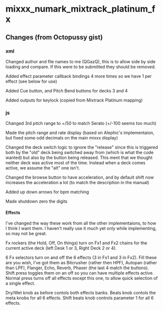 # mixxx_numark_mixtrack_platinum_fx

## Changes (from Octopussy gist)

### xml

Changed author and file names to me (QGazQ), this is to allow side by side loading and compare.
If this were to be submitted they should be removed.

Added effect parameter callback bindings 4 more times so we have 1 per effect (see below for use)

Added Cue button, and Pitch Bend buttons for decks 3 and 4

Added outputs for keylock (copied from Mixtrack Platinum mapping)

### js

Changed 3rd pitch range to +/50 to match Serato (+/-100 seems too much)

Made the pitch range and rate display (based on Alephic's implementaion, but fixed some odd decimals on the main mixxx display)

Changed the deck switch logic to ignore the "release" since this is triggered both by the "old" deck being switched away from (which is what the code wanted) but also by the button being released.
This ment that we thought neither deck was active most of the time.
Instead when a deck comes active, we assume the "alt" one isn't.

Changed the browse button to have acceleration, and by default shift now increases the acceleration a lot (to match the description in the manual)

Added up down arrows for bpm matching

Made shutdown zero the digits

#### Effects

I've changed the way these work from all the other implementaions, to how I think I want them.
I haven't really use it much yet only while implementing, so may not be great.

Fx rockers (the Hold, Off, On things) turn on Fx1 and Fx2 chains for the current active deck (left Desk 1 or 3, Right Deck 2 or 4).

6 Fx selectors turn on and off the 6 effects (3 in Fx1 and 3 in Fx2).  Fill these are you wish, I've got them as Bitcrusher (rather then HPF), Autopan (rather than LPF), Flanger, Echo, Reverb, Phaser (the last 4 match the buttons).
Shift press toggles them on an off so you can have multiple effects active.  Normal press turns off all effects except this one, to allow quick selection of a single effect.

Dry/Wet knob as before contols both effects banks.
Beats knob contols the meta knobs for all 6 effects.
Shift beats knob controls parameter 1 for all 6 effects.
